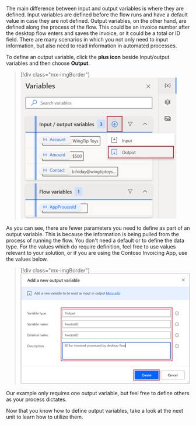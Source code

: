 The main difference between input and output variables is where they are defined. Input variables are defined before the flow runs and have a default value in case they are not defined. Output variables, on the other hand, are defined along the process of the flow. This could be an invoice number after the desktop flow enters and saves the invoice, or it could be a total or ID field. There are many scenarios in which you not only need to input information, but also need to read information in automated processes.

To define an output variable, click the **plus icon** beside Input/output variables and then choose **Output**.

> [!div class="mx-imgBorder"]
> [![Screenshot of the Variables dialog with the plus icon selected and Output highlighted.](../media/11-add-output-variable.png)](../media/11-add-output-variable.png#lightbox)

As you can see, there are fewer parameters you need to define as part of an output variable. This is because the information is being pulled from the process of running the flow. You don't need a default or to define the data type. For the values which do require definition, feel free to use values relevant to your solution, or if you are using the Contoso Invoicing App, use the values below.

> [!div class="mx-imgBorder"]
> [![Screenshot of the "Add a new output variable" dialog.](../media/12-output-variable-info.png)](../media/12-output-variable-info.png#lightbox)

Our example only requires one output variable, but feel free to define others as your process dictates.

Now that you know how to define output variables, take a look at the next unit to learn how to utilize them.
